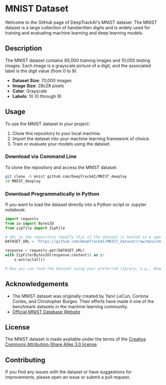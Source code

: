 # MNIST Dataset

Welcome to the GitHub page of DeepTrackAI's MNIST dataset. The MNIST dataset is a large collection of handwritten digits and is widely used for training and evaluating machine learning and deep learning models.

## Description

The MNIST dataset contains 60,000 training images and 10,000 testing images. Each image is a grayscale picture of a digit, and the associated label is the digit value (from 0 to 9).

- **Dataset Size**: 70,000 images
- **Image Size**: 28x28 pixels
- **Color**: Grayscale
- **Labels**: 10 (0 through 9)

## Usage

To use the MNIST dataset in your project:

1. Clone this repository to your local machine.
2. Import the dataset into your machine learning framework of choice.
3. Train or evaluate your models using the dataset.

### Download via Command Line

To clone the repository and access the MNIST dataset:

```bash
git clone -b mnist github.com/DeepTrackAI/MNIST_deeplay
cd MNIST_deeplay
```

### Download Programmatically in Python

If you want to load the dataset directly into a Python script or Jupyter notebook:

```python
import requests
from io import BytesIO
from zipfile import ZipFile

# URL to the repository (modify this if the dataset is hosted in a specific location or file)
DATASET_URL = 'https://github.com/DeepTrackAI/MNIST_dataset/raw/main/mnist.zip'

response = requests.get(DATASET_URL)
with ZipFile(BytesIO(response.content)) as z:
    z.extractall()

# Now you can load the dataset using your preferred library, e.g., deeplay, PyTorch, TensorFlow.
```

## Acknowledgements

- The MNIST dataset was originally created by Yann LeCun, Corinna Cortes, and Christopher Burges. Their efforts have made it one of the benchmark datasets in the machine learning community.
- [Official MNIST Database Website](http://yann.lecun.com/exdb/mnist/)

## License

The MNIST dataset is made available under the terms of the [Creative Commons Attribution-Share Alike 3.0 license](https://creativecommons.org/licenses/by-sa/3.0/).

## Contributing

If you find any issues with the dataset or have suggestions for improvements, please open an issue or submit a pull request.
